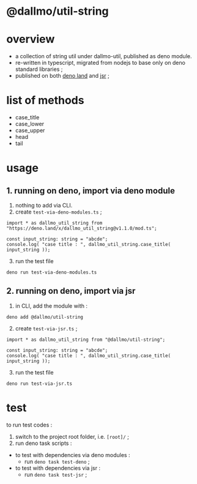 # @dallmo/util-string

# overview
- a collection of string util under dallmo-util, published as deno module.
- re-written in typescript, migrated from nodejs to base only on deno standard libraries ; 
- published on both [deno land][link-1] and [jsr][link-2] ; 


# list of methods

- case_title
- case_lower
- case_upper
- head
- tail


# usage

## 1. running on deno, import via deno module

1. nothing to add via CLI.
2. create `test-via-deno-modules.ts` ; 

```
import * as dallmo_util_string from "https://deno.land/x/dallmo_util_string@v1.1.0/mod.ts";

const input_string: string = "abcde";
console.log( "case title : ", dallmo_util_string.case_title( input_string ));
```

3. run the test file
```
deno run test-via-deno-modules.ts
```

## 2. running on deno, import via jsr

1. in CLI, add the module with :
```
deno add @dallmo/util-string
```

2. create `test-via-jsr.ts` ; 

```
import * as dallmo_util_string from "@dallmo/util-string";

const input_string: string = "abcde";
console.log( "case title : ", dallmo_util_string.case_title( input_string ));
```

3. run the test file
```
deno run test-via-jsr.ts
```




# test
to run test codes : 

1. switch to the project root folder, i.e. `[root]/` ;
2. run deno task scripts :
- to test with dependencies via deno modules : 
  - run `deno task test-deno` ;
- to test with dependencies via jsr : 
  - run `deno task test-jsr` ; 


[comments]: ----------------------------------
[link-1]: https://deno.land/x/dallmo_util_string
[link-2]: https://jsr.io/@dallmo/util-string
